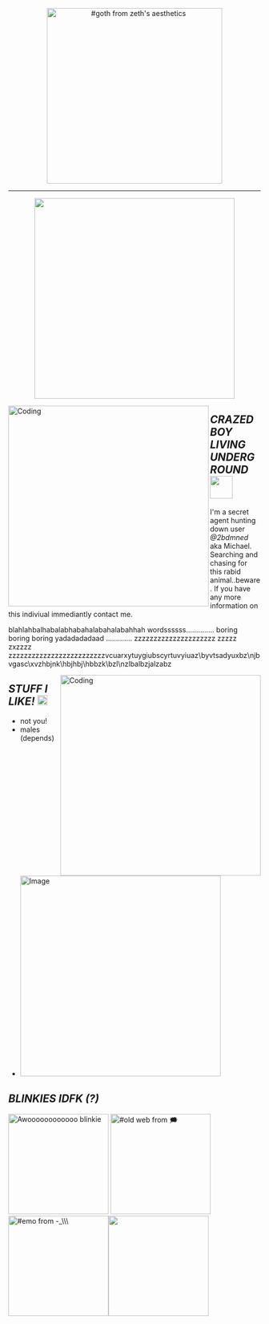 <p align="center">
    <img width="350" src="https://64.media.tumblr.com/0f56b24d26002400a9150a8cadc43ef3/c1b3fdbb64486797-90/s400x600/59b57b52db983f17774902be95be42cfa40d1a92.gifv" alt="#goth from zeth&#39;s aesthetics">
</p>

---
<p align="center">
    <img width="400" src="https://github.com/kartticus/kartticus/assets/100049393/58212290-b1b3-4d1b-bff2-312803c99110">
</p>


<img align="left" alt="Coding" width="400" src="https://github.com/kartticus/kartticus/assets/100049393/3a0e726d-38c1-4d4f-9443-01c4563fe777">

## _**CRAZED BOY LIVING UNDERGROUND**_ <img src="https://github.com/kartticus/kartticus/assets/100049393/406e338e-9ad3-4563-ba5b-8e06be1977ca" width="45" height="">


I'm a secret agent hunting down user *@2bdmned* aka Michael. Searching and chasing for this rabid animal..beware. If you have any more information on this indiviual immediantly contact me.

blahlahbalhabalabhabahalabahalabahhah wordssssss.............. 
boring boring boring yadadadadaad ............. zzzzzzzzzzzzzzzzzzzzz zzzzz
zxzzzz
zzzzzzzzzzzzzzzzzzzzzzzzzvcuarxytuygiubscyrtuvyiuaz\byvtsadyuxbz\njbvgasc\xvzhbjnk\hbjhbj\hbbzk\bzl\nzlbalbzjalzabz


<img align="right" alt="Coding" width="400" src="https://github.com/kartticus/kartticus/assets/100049393/3b0aa417-5215-4f2b-b597-1ad77f60017d"/>

## _**STUFF I LIKE!**_ <img src="https://github.com/kartticus/kartticus/assets/100049393/6f2d4378-fddb-4d9e-a30f-04a397ad7cbe" width="20" height="">

- not you!
- males (depends)
- <img src="https://github.com/kartticus/kartticus/assets/100049393/e30e3030-1a0f-42ba-9b6e-c337bf4b97b1" alt="Image" width="400" height="">

## _**BLINKIES IDFK (?)**_
<img width=200 src="https://blinkies.cafe/b/display/0210-werewolfmoonhowl.gif" alt="Awoooooooooooo blinkie"/> <img width=200 src="https://64.media.tumblr.com/379d93ac209ef982848f4972b9593a06/b4a9b7b7a18f8fee-67/s250x400/9dc5cf8f0933d4bff06cab9e70265fecd4bbf242.gifv" alt="#old web from 🗯"/><img width=200 src="https://64.media.tumblr.com/f26bd6c681f5ad59cfb1b94ecda98651/7a5b155273747e4f-90/s250x400/0569986f6fd9d6defcd5c2d4e053bdeb40ed96c8.gifv" alt="#emo from -_\\\"/><img width=200 src="http://dl6.glitter-graphics.net/pub/1101/1101256d18s8hveb9.gif">


